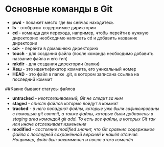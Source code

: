 # Основные команды в Git


- **pwd** - покажет место где вы сейчас находитесь <br>
- **ls** - отобразит содержимое дириктории <br>
- **cd** - команда для перехода, например, чтобы перейти в нужную директорию необходимо написать cd и добавить название директории <br>
- **cd~** - перейти в домашнюю директорию <br>
- **touch** - для создания файла (после команда необходимо добавить название файла и его тип) <br>
- **mkdir** - для создания директории (папки) <br>
- **Хеш** - это идентификатор коммита, его уникальный номер
- **HEAD** - это файл в папке .git, в котором записана ссылка на последний коммит

##Какие бывают статусы файлов
- **untracked** - *неотслеживаемый, Git не следит за ним*
- **staged** - *спислк файлов которые войдут в коммит*
- **tracked** - *в него попадают файлы, которые уже были зафиксированы с помощью git commit, а также файлы, которые были добавлены в staging area командой git add. То есть все файлы, в которых Git так или иначе отслеживает изменения*
- **modified** - *cостояние modified значит, что Git сравнил содержимое файла с последней сохранённой версией и нашёл отличия. Например, файл был закоммичен и после этого изменён*